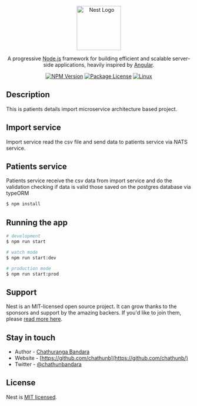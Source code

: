 <p align="center">
  <a href="http://nestjs.com/" target="blank"><img src="https://static.wixstatic.com/media/a12f79_5679180fc2d247f790e539db6c942641~mv2.png/v1/fill/w_440,h_80,al_c,lg_1,q_85,enc_auto/logolarge.png" width="120" alt="Nest Logo" /></a>
</p>

[travis-image]: https://api.travis-ci.org/nestjs/nest.svg?branch=master
[travis-url]: https://travis-ci.org/nestjs/nest
[linux-image]: https://img.shields.io/travis/nestjs/nest/master.svg?label=linux
[linux-url]: https://travis-ci.org/nestjs/nest
  
  <p align="center">A progressive <a href="http://nodejs.org" target="blank">Node.js</a> framework for building efficient and scalable server-side applications, heavily inspired by <a href="https://angular.io" target="blank">Angular</a>.</p>
    <p align="center">
<a href="https://www.npmjs.com/~nestjscore"><img src="https://img.shields.io/npm/v/@nestjs/core.svg" alt="NPM Version" /></a>
<a href="https://www.npmjs.com/~nestjscore"><img src="https://img.shields.io/npm/l/@nestjs/core.svg" alt="Package License" /></a>
<a href="https://travis-ci.org/nestjs/nest"><img src="https://img.shields.io/travis/nestjs/nest/master.svg?label=linux" alt="Linux" /></a>



</p>
  <!--[![Backers on Open Collective](https://opencollective.com/nest/backers/badge.svg)](https://opencollective.com/nest#backer)
  [![Sponsors on Open Collective](https://opencollective.com/nest/sponsors/badge.svg)](https://opencollective.com/nest#sponsor)-->

## Description

This is patients details import microservice architecture based project.

## Import service

Import service read the csv file and send data  to patients service via NATS service.

## Patients service

 Patients service receive the csv data from import service and do the validation checking if data is valid  those saved on the postgres database via typeORM

```bash
$ npm install
```

## Running the app

```bash
# development
$ npm run start

# watch mode
$ npm run start:dev

# production mode
$ npm run start:prod
```



## Support

Nest is an MIT-licensed open source project. It can grow thanks to the sponsors and support by the amazing backers. If you'd like to join them, please [read more here](https://docs.nestjs.com/support).

## Stay in touch

- Author - [Chathuranga Bandara](https://github.com/chathunb)
- Website - [https://github.com/chathunb](https://github.com/chathunb/)
- Twitter - [@chathunbandara](https://twitter.com/chathunbandara)

## License

  Nest is [MIT licensed](LICENSE).
